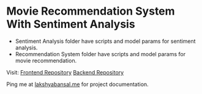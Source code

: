 # Movie Recommendation System With Sentiment Analysis
-  Sentiment Analysis folder have scripts and model params for sentiment analysis.
-  Recommendation System folder have scripts and model params for movie recommendation.

Visit: [Frontend Repository](https://github.com/lakshya-20/flick-frontend)
[Backend Repository](https://github.com/lakshya-20/flick-backend)

Ping me at [lakshyabansal.me](http://www.lakshyabansal.me/) for project documentation.
